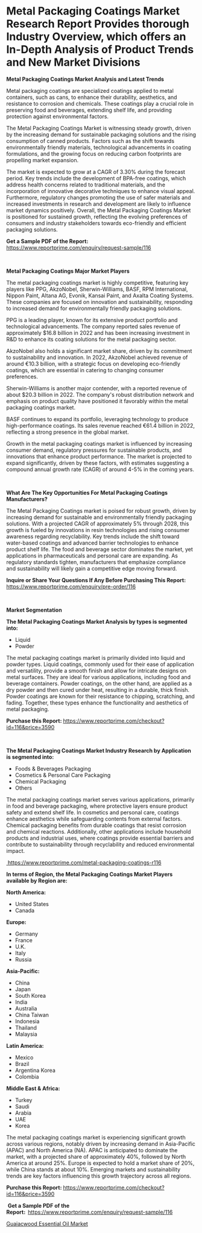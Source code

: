 <p><h1>Metal Packaging Coatings Market Research Report Provides thorough Industry Overview, which offers an In-Depth Analysis of Product Trends and New Market Divisions</h1></p><p><strong>Metal Packaging Coatings Market Analysis and Latest Trends</strong></p>
<p><p>Metal packaging coatings are specialized coatings applied to metal containers, such as cans, to enhance their durability, aesthetics, and resistance to corrosion and chemicals. These coatings play a crucial role in preserving food and beverages, extending shelf life, and providing protection against environmental factors.</p><p>The Metal Packaging Coatings Market is witnessing steady growth, driven by the increasing demand for sustainable packaging solutions and the rising consumption of canned products. Factors such as the shift towards environmentally friendly materials, technological advancements in coating formulations, and the growing focus on reducing carbon footprints are propelling market expansion. </p><p>The market is expected to grow at a CAGR of 3.30% during the forecast period. Key trends include the development of BPA-free coatings, which address health concerns related to traditional materials, and the incorporation of innovative decorative techniques to enhance visual appeal. Furthermore, regulatory changes promoting the use of safer materials and increased investments in research and development are likely to influence market dynamics positively. Overall, the Metal Packaging Coatings Market is positioned for sustained growth, reflecting the evolving preferences of consumers and industry stakeholders towards eco-friendly and efficient packaging solutions.</p></p>
<p><strong>Get a Sample PDF of the Report:&nbsp;</strong> <a href="https://www.reportprime.com/enquiry/request-sample/116?utm_campaign=3026&utm_medium=2&utm_source=Github&utm_content=ia&utm_term=17032025&utm_id=metal-packaging-coatings">https://www.reportprime.com/enquiry/request-sample/116</a></p>
<p>&nbsp;</p>
<p><strong>Metal Packaging Coatings Major Market Players</strong></p>
<p><p>The metal packaging coatings market is highly competitive, featuring key players like PPG, AkzoNobel, Sherwin-Williams, BASF, RPM International, Nippon Paint, Altana AG, Evonik, Kansai Paint, and Axalta Coating Systems. These companies are focused on innovation and sustainability, responding to increased demand for environmentally friendly packaging solutions.</p><p>PPG is a leading player, known for its extensive product portfolio and technological advancements. The company reported sales revenue of approximately $16.8 billion in 2022 and has been increasing investment in R&D to enhance its coating solutions for the metal packaging sector.</p><p>AkzoNobel also holds a significant market share, driven by its commitment to sustainability and innovation. In 2022, AkzoNobel achieved revenue of around €10.3 billion, with a strategic focus on developing eco-friendly coatings, which are essential in catering to changing consumer preferences.</p><p>Sherwin-Williams is another major contender, with a reported revenue of about $20.3 billion in 2022. The company's robust distribution network and emphasis on product quality have positioned it favorably within the metal packaging coatings market.</p><p>BASF continues to expand its portfolio, leveraging technology to produce high-performance coatings. Its sales revenue reached €61.4 billion in 2022, reflecting a strong presence in the global market.</p><p>Growth in the metal packaging coatings market is influenced by increasing consumer demand, regulatory pressures for sustainable products, and innovations that enhance product performance. The market is projected to expand significantly, driven by these factors, with estimates suggesting a compound annual growth rate (CAGR) of around 4-5% in the coming years.</p></p>
<p>&nbsp;</p>
<p><strong>What Are The Key Opportunities For Metal Packaging Coatings Manufacturers?</strong></p>
<p><p>The Metal Packaging Coatings market is poised for robust growth, driven by increasing demand for sustainable and environmentally friendly packaging solutions. With a projected CAGR of approximately 5% through 2028, this growth is fueled by innovations in resin technologies and rising consumer awareness regarding recyclability. Key trends include the shift toward water-based coatings and advanced barrier technologies to enhance product shelf life. The food and beverage sector dominates the market, yet applications in pharmaceuticals and personal care are expanding. As regulatory standards tighten, manufacturers that emphasize compliance and sustainability will likely gain a competitive edge moving forward.</p></p>
<p><strong>Inquire or Share Your Questions If Any Before Purchasing This Report:</strong> <a href="https://www.reportprime.com/enquiry/pre-order/116?utm_campaign=3026&utm_medium=2&utm_source=Github&utm_content=ia&utm_term=17032025&utm_id=metal-packaging-coatings">https://www.reportprime.com/enquiry/pre-order/116</a></p>
<p>&nbsp;</p>
<p><strong>Market Segmentation</strong></p>
<p><strong>The Metal Packaging Coatings Market Analysis by types is segmented into:</strong></p>
<p><ul><li>Liquid</li><li>Powder</li></ul></p>
<p><p>The metal packaging coatings market is primarily divided into liquid and powder types. Liquid coatings, commonly used for their ease of application and versatility, provide a smooth finish and allow for intricate designs on metal surfaces. They are ideal for various applications, including food and beverage containers. Powder coatings, on the other hand, are applied as a dry powder and then cured under heat, resulting in a durable, thick finish. Powder coatings are known for their resistance to chipping, scratching, and fading. Together, these types enhance the functionality and aesthetics of metal packaging.</p></p>
<p><strong>Purchase this Report:&nbsp;</strong><a href="https://www.reportprime.com/checkout?id=116&price=3590&utm_campaign=3026&utm_medium=2&utm_source=Github&utm_content=ia&utm_term=17032025&utm_id=metal-packaging-coatings">https://www.reportprime.com/checkout?id=116&price=3590</a></p>
<p>&nbsp;</p>
<p><strong>The Metal Packaging Coatings Market Industry Research by Application is segmented into:</strong></p>
<p><ul><li>Foods & Beverages Packaging</li><li>Cosmetics & Personal Care Packaging</li><li>Chemical Packaging</li><li>Others</li></ul></p>
<p><p>The metal packaging coatings market serves various applications, primarily in food and beverage packaging, where protective layers ensure product safety and extend shelf life. In cosmetics and personal care, coatings enhance aesthetics while safeguarding contents from external factors. Chemical packaging benefits from durable coatings that resist corrosion and chemical reactions. Additionally, other applications include household products and industrial uses, where coatings provide essential barriers and contribute to sustainability through recyclability and reduced environmental impact.</p></p>
<p><a href="https://www.reportprime.com/metal-packaging-coatings-r116?utm_campaign=3026&utm_medium=2&utm_source=Github&utm_content=ia&utm_term=17032025&utm_id=metal-packaging-coatings">&nbsp;https://www.reportprime.com/metal-packaging-coatings-r116</a></p>
<p><strong>In terms of Region, the Metal Packaging Coatings Market Players available by Region are:</strong></p>
<p>
    <p> <strong> North America: </strong>
        <ul>
            <li>United States</li>
            <li>Canada</li>
        </ul>
        </p> 
    <p> <strong> Europe: </strong>
        <ul>
            <li>Germany</li>
            <li>France</li>
            <li>U.K.</li>
            <li>Italy</li>
            <li>Russia</li>
        </ul>
        </p> 
    <p> <strong> Asia-Pacific: </strong>
        <ul>
            <li>China</li>
            <li>Japan</li>
            <li>South Korea</li>
            <li>India</li>
            <li>Australia</li>
            <li>China Taiwan</li>
            <li>Indonesia</li>
            <li>Thailand</li>
            <li>Malaysia</li>
        </ul>
        </p> 
    <p> <strong> Latin America: </strong>
        <ul>
            <li>Mexico</li>
            <li>Brazil</li>
            <li>Argentina Korea</li>
            <li>Colombia</li>
        </ul>
        </p> 
    <p> <strong> Middle East & Africa: </strong>
        <ul>
            <li>Turkey</li>
            <li>Saudi</li>
            <li>Arabia</li>
            <li>UAE</li>
            <li>Korea</li>
        </ul>
    </p>
    </p>
<p><p>The metal packaging coatings market is experiencing significant growth across various regions, notably driven by increasing demand in Asia-Pacific (APAC) and North America (NA). APAC is anticipated to dominate the market, with a projected share of approximately 40%, followed by North America at around 25%. Europe is expected to hold a market share of 20%, while China stands at about 10%. Emerging markets and sustainability trends are key factors influencing this growth trajectory across all regions.</p></p>
<p><strong>Purchase this Report: </strong><a href="https://www.reportprime.com/checkout?id=116&price=3590&utm_campaign=3026&utm_medium=2&utm_source=Github&utm_content=ia&utm_term=17032025&utm_id=metal-packaging-coatings">https://www.reportprime.com/checkout?id=116&price=3590</a></p>
<p>&nbsp;<strong>Get a Sample PDF of the Report:&nbsp;&nbsp;</strong><a href="https://www.reportprime.com/enquiry/request-sample/116?utm_campaign=3026&utm_medium=2&utm_source=Github&utm_content=ia&utm_term=17032025&utm_id=metal-packaging-coatings">https://www.reportprime.com/enquiry/request-sample/116</a></p>
<p><strong></strong></p>
<p><p><a href="https://github.com/abantolemox08/Market-Research-Report-List-1/blob/main/guaiacwood-essential-oil-market.md?utm_campaign=3026&utm_medium=2&utm_source=Github&utm_content=ia&utm_term=17032025&utm_id=metal-packaging-coatings">Guaiacwood Essential Oil Market</a></p></p>